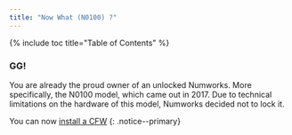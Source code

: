 ```yaml
---
title: "Now What (N0100) ?"
---
```


{% include toc title="Table of Contents" %}

### GG!

You are already the proud owner of an unlocked Numworks. More specifically, the N0100 model, which came out in 2017.
Due to technical limitations on the hardware of this model, Numworks decided not to lock it.

You can now [install a CFW](install-a-cfw)
{: .notice--primary}
